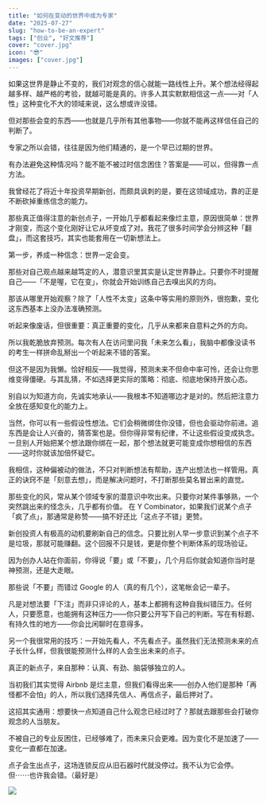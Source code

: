 ```yaml
---
title: "如何在变动的世界中成为专家"
date: "2025-07-27"
slug: "how-to-be-an-expert"
tags: ["创业", "好文推荐"]
cover: "cover.jpg"
icon: "😎"
images: ["cover.jpg"]
---
```

如果这世界是静止不变的，我们对观念的信心就能一路线性上升。某个想法经得起越多样、越严格的考验，就越可能是真的。许多人其实默默相信这一点——对「人性」这种变化不大的领域来说，这么想或许没错。



但对那些会变的东西——也就是几乎所有其他事物——你就不能再这样信任自己的判断了。



专家之所以会错，往往是因为他们精通的，是一个早已过期的世界。



有办法避免这种情况吗？能不能不被过时信念困住？答案是——可以，但得靠一点方法。



我曾经花了将近十年投资早期新创，而颇具讽刺的是，要在这领域成功，靠的正是不断砍掉重练信念的能力。



那些真正值得注意的新创点子，一开始几乎都看起来像烂主意，原因很简单：世界才刚变，而这个变化刚好让它从坏变成了对。我花了很多时间学会分辨这种「翻盘」，而这套技巧，其实也能套用在一切新想法上。



第一步，养成一种信念：世界一定会变。



那些对自己观点越来越笃定的人，潜意识里其实是认定世界静止。只要你不时提醒自己——「不是喔，它在变」，你就会开始训练自己去嗅出风的方向。



那该从哪里开始观察？除了「人性不太变」这条中等实用的原则外，很抱歉，变化这东西基本上没办法准确预测。



听起来像废话，但很重要：真正重要的变化，几乎从来都来自意料之外的方向。



所以我乾脆放弃预测。每次有人在访问里问我「未来怎么看」，我脑中都像没读书的考生一样拼命乱掰出一个听起来不错的答案。



但这不是因为我懒。恰好相反——我觉得，预测未来不但命中率可怜，还会让你思维变得僵硬。与其乱猜，不如选择更实际的策略：彻底、彻底地保持开放心态。



别自以为知道方向，先诚实地承认——我根本不知道哪边才是对的。然后把注意力全放在感知变化的能力上。



当然，你可以有一些假设性想法。它们会稍微绑住你没错，但也会驱动你前进。追东西是会让人兴奋的，猜答案也是。但你得非常有纪律，不让这些假设变成执念。
一旦别人开始把某个想法跟你绑在一起，那个想法就更可能变成你想相信的东西——这时你就该加倍怀疑它。



我相信，这种偏被动的做法，不只对判断想法有帮助，连产出想法也一样管用。真正的诀窍不是「刻意去想」，而是解决问题时，不打断那些莫名冒出来的直觉。



那些变化的风，常从某个领域专家的潜意识中吹出来。只要你对某件事够熟，一个突然跳出来的怪念头，几乎都有价值。
在 Y Combinator，如果我们说某个点子「疯了点」，那通常是称赞——搞不好还比「这点子不错」更赞。



新创投资人有极高的动机要刷新自己的信念。只要比别人早一步意识到某个点子不是垃圾，那就可能赚翻。这个回报不只是钱，更是你整个判断体系的现场验证。



因为创办人站在你面前，你得说「要」或「不要」，几个月后你就会知道你当时是神预测，还是大走眼。



那些说「不要」而错过 Google 的人（真的有几个），这笔帐会记一辈子。



凡是对想法要「下注」而非只评论的人，基本上都拥有这种自我纠错压力。任何人，只要愿意，也能拥有这种压力——你只要公开写下自己的判断。写在有标题、有持久性的地方——你会比闲聊时在意得多。



另一个我很常用的技巧：一开始先看人，不先看点子。虽然我们无法预测未来的点子长什么样，但我很能预测什么样的人会生出未来的点子。



真正的新点子，来自那种：认真、有劲、脑袋够独立的人。



当初我们其实觉得 Airbnb 是烂主意，但我们看得出来——创办人他们是那种「再怪都不会怕」的人，所以我们选择先信人、再信点子，最后押对了。



这招其实通用：想要快一点知道自己什么观念已经过时了？那就去跟那些会打破你观念的人当朋友。



不被自己的专业反困住，已经够难了，而未来只会更难。因为变化不是加速了——变化一直都在加速。



点子会生出点子，这场连锁反应从旧石器时代就没停过。我不认为它会停。
但⋯⋯也许我会错。（最好是）




![](https://prod-files-secure.s3.us-west-2.amazonaws.com/112d0858-5090-4d34-a606-b75eb8d65fd2/46476355-9cf3-4e99-9b7a-3531bc426380/1000202064.png?X-Amz-Algorithm=AWS4-HMAC-SHA256&X-Amz-Content-Sha256=UNSIGNED-PAYLOAD&X-Amz-Credential=ASIAZI2LB466ZMCGWHVY%2F20250905%2Fus-west-2%2Fs3%2Faws4_request&X-Amz-Date=20250905T144509Z&X-Amz-Expires=3600&X-Amz-Security-Token=IQoJb3JpZ2luX2VjEA4aCXVzLXdlc3QtMiJHMEUCIEYyLM%2F04w3HTu2MfcCXt6wHckiRPJ6ZiBx300W1QJYxAiEAy%2FIx8mpyYxwB8N0qqv2xpCb%2B5t35n1vzVtr5z1M92pkq%2FwMIdxAAGgw2Mzc0MjMxODM4MDUiDEfqa1GRJLO8X42WCircAw8TRKrMFOw0qJh4ERmcQfssB6atF9fKPJ5tXXl2iWg2XSjmc8ecVBV2xWqgUH8hvXIM%2FK5hGUfXlPSyDOB6TZyZxkz88CR5a6qOiodSvPVyWqa7dXcUwee3SNWknrR8AO4EjAFvKtCcweETR7rcsNKHcyyHN9EnfgRnCKXpViFEusgSvYtDxrh6h9rVe6gEP2HFcNQZ2WFB5VSu6tPpK7EYM8pYb%2Bdc83e08y5TityE3TtTXMRwkaknsMOEujljGRwp%2BrDi3KxiBcQ7ZvH%2B%2FvdLJ3b07It0cNc2iCVbqG3qiRxSsQBbhzN7bsOtiKevTPc1GkgAQaQkSkntyZo97mwhX%2F8ZjbuYiBV%2FhjvN5pdi36bvS5Ke63wt9GBMB4XAQoYd8EuYCdNZ%2BkFO9GzTbWqDSxprJX9y4Z5OPOTQZzELyJcb0A2lDvRg5E9tn6kDFBrW5FujqiLLBX%2F0mo9iziQfg2uc4kawFm9G3O2k8dxuMMcYVVxMZ0AmNjfLIHd%2BejyTWxwnV5EOhQRlBoPlfgIzfRILz69IiIspaooDLPFkqwz%2FFlnVdNErDRmnJu1NxKgCrwR%2FuXGEWBrGpwxymvt6Tq3XdkZAzs2IXkJ24eQVuz4uXE%2BIb%2BMYpfN9MNrb68UGOqUB1bneiNe3ZNcmQf7BhYkz6Wo6db2tThrQdQVW0LXiR1IAntBmf%2FLIqcDrQ8ew4r7uIOTl%2BOu7PsE7qMVYCYpKNdAXFw1mH0sqLiDbjen7%2FOl6VkiP%2FeQ8MDuzJPQP4xQZuVcDpJn%2BWP%2FuOPKyMcxmJwUF3RZgSTqlLLS%2F%2FGn%2F6R5l473%2FZPZ1u5KDUOFyBUKpLcZLAGAppiXoWMVpgWb7Ih6lP%2Bbv&X-Amz-Signature=c7129ff3e079ab32eec28ed3d30c65769597ece2f1025515b845df0da87a7088&X-Amz-SignedHeaders=host&x-amz-checksum-mode=ENABLED&x-id=GetObject)

